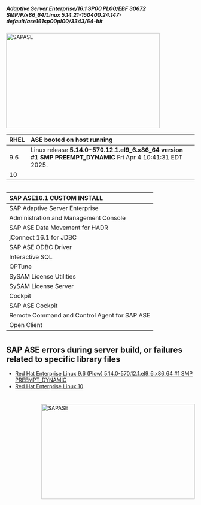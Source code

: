 
##### Adaptive Server Enterprise/16.1 SP00 PL00/EBF 30672 SMP/P/x86_64/Linux 5.14.21-150400.24.147-default/ase161sp00pl00/3343/64-bit
<img width="410" height="254" alt="SAPASE" src="https://github.com/user-attachments/assets/5e3236b0-ef08-4740-a64e-910893bf400c" />

|RHEL|ASE booted on host running|
|:---|:---------|
|9.6|Linux release __5.14.0-570.12.1.el9_6.x86_64 version #1 SMP PREEMPT_DYNAMIC__ Fri Apr 4 10:41:31 EDT 2025.|
|10||
######
|SAP ASE16.1 CUSTOM INSTALL|
|:-------------------------|
|SAP Adaptive Server Enterprise|
|Administration and Management Console|
|SAP ASE Data Movement for HADR|
|jConnect 16.1 for JDBC|
|SAP ASE ODBC Driver|
|Interactive SQL|
|QPTune|
|SySAM License Utilities|
|SySAM License Server|
|Cockpit|
|SAP ASE Cockpit|
|Remote Command and Control Agent for SAP ASE|
|Open Client|

#
## SAP ASE errors during server build, or failures related to specific library files
- [Red Hat Enterprise Linux 9.6 (Plow) 5.14.0-570.12.1.el9_6.x86_64 #1 SMP PREEMPT_DYNAMIC](https://github.com/andreshermoso/sap/tree/main/sap-ase-16-install-rhel/sap-ase-161-install-rhel9)
- [Red Hat Enterprise Linux 10]()
#
<img align="right" width="410" height="254" alt="SAPASE" src="https://github.com/user-attachments/assets/5e3236b0-ef08-4740-a64e-910893bf400c" />
